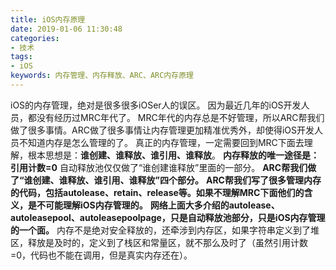 ```yaml
---
title: iOS内存原理
date: 2019-01-06 11:30:48
categories:
- 技术
tags:
- iOS
keywords: 内存管理、内存释放、ARC、ARC内存原理
---
```


iOS的内存管理，绝对是很多很多iOSer人的误区。
因为最近几年的iOS开发人员，都没有经历过MRC年代了。
MRC年代的内存总是不好管理，所以ARC帮我们做了很多事情。ARC做了很多事情让内存管理更加精准优秀外，却使得iOS开发人员不知道内存是怎么管理的了。
真正的内存管理，一定需要回到MRC下面去理解，根本思想是：**谁创建、谁释放、谁引用、谁释放**。
**内存释放的唯一途径是：引用计数=0**
自动释放池仅仅做了“谁创建谁释放”里面的一部分。
**ARC帮我们做了“谁创建、谁释放、谁引用、谁释放”四个部分。**
**ARC帮我们写了很多管理内存的代码，包括autolease、retain、release等。如果不理解MRC下面他们的含义，是不可能理解iOS内存管理的。**
**网络上面大多介绍的autolease、autoleasepool、autoleasepoolpage，只是自动释放池部分，只是iOS内存管理的一个面。**
内存不是绝对安全释放的，还牵涉到内存区，如果字符串定义到了堆区，释放是及时的，定义到了栈区和常量区，就不那么及时了（虽然引用计数=0，代码也不能在调用，但是真实内存还在）。